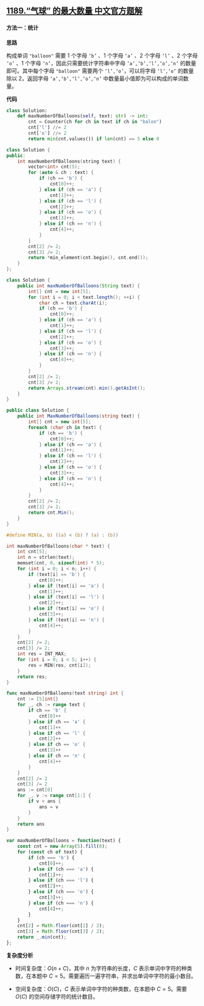 ## [1189.“气球” 的最大数量 中文官方题解](https://leetcode.cn/problems/maximum-number-of-balloons/solutions/100000/qi-qiu-de-zui-da-shu-liang-by-leetcode-s-nku5)

#### 方法一：统计

**思路**

构成单词 $\texttt{"balloon"}$ 需要 $1$ 个字母 $\texttt{`b'}$ 、$1$ 个字母 $\texttt{`a'}$ 、$2$ 个字母 $\texttt{`l'}$ 、$2$ 个字母 $\texttt{`o'}$ 、$1$ 个字母 $\texttt{`n'}$，因此只需要统计字符串中字母 $\texttt{`a',`b',`l',`o',`n'}$ 的数量即可。其中每个字母 $\texttt{"balloon"}$ 需要两个 $\texttt{`l',`o'}$，可以将字母 $\texttt{`l',`o'}$ 的数量除以 $2$，返回字母 $\texttt{`a',`b',`l',`o',`n'}$ 中数量最小值即为可以构成的单词数量。

**代码**

```Python [sol1-Python3]
class Solution:
    def maxNumberOfBalloons(self, text: str) -> int:
        cnt = Counter(ch for ch in text if ch in "balon")
        cnt['l'] //= 2
        cnt['o'] //= 2
        return min(cnt.values()) if len(cnt) == 5 else 0
```

```C++ [sol1-C++]
class Solution {
public:
    int maxNumberOfBalloons(string text) {
        vector<int> cnt(5);
        for (auto & ch : text) {
            if (ch == 'b') {
                cnt[0]++;
            } else if (ch == 'a') {
                cnt[1]++;
            } else if (ch == 'l') {
                cnt[2]++;
            } else if (ch == 'o') {
                cnt[3]++;
            } else if (ch == 'n') {
                cnt[4]++;
            }
        }
        cnt[2] /= 2;
        cnt[3] /= 2;
        return *min_element(cnt.begin(), cnt.end());
    }
};
```

```Java [sol1-Java]
class Solution {
    public int maxNumberOfBalloons(String text) {
        int[] cnt = new int[5];
        for (int i = 0; i < text.length(); ++i) {
            char ch = text.charAt(i);
            if (ch == 'b') {
                cnt[0]++;
            } else if (ch == 'a') {
                cnt[1]++;
            } else if (ch == 'l') {
                cnt[2]++;
            } else if (ch == 'o') {
                cnt[3]++;
            } else if (ch == 'n') {
                cnt[4]++;
            }
        }
        cnt[2] /= 2;
        cnt[3] /= 2;
        return Arrays.stream(cnt).min().getAsInt();
    }
}
```

```C# [sol1-C#]
public class Solution {
    public int MaxNumberOfBalloons(string text) {
        int[] cnt = new int[5];
        foreach (char ch in text) {
            if (ch == 'b') {
                cnt[0]++;
            } else if (ch == 'a') {
                cnt[1]++;
            } else if (ch == 'l') {
                cnt[2]++;
            } else if (ch == 'o') {
                cnt[3]++;
            } else if (ch == 'n') {
                cnt[4]++;
            }
        }
        cnt[2] /= 2;
        cnt[3] /= 2;
        return cnt.Min();
    }
}
```

```C [sol1-C]
#define MIN(a, b) ((a) < (b) ? (a) : (b))

int maxNumberOfBalloons(char * text) {
    int cnt[5];
    int n = strlen(text);
    memset(cnt, 0, sizeof(int) * 5);
    for (int i = 0; i < n; i++) {
        if (text[i] == 'b') {
            cnt[0]++;
        } else if (text[i] == 'a') {
            cnt[1]++;
        } else if (text[i] == 'l') {
            cnt[2]++;
        } else if (text[i] == 'o') {
            cnt[3]++;
        } else if (text[i] == 'n') {
            cnt[4]++;
        }
    }
    cnt[2] /= 2;
    cnt[3] /= 2;
    int res = INT_MAX;
    for (int i = 0; i < 5; i++) {
        res = MIN(res, cnt[i]);
    }
    return res;
}
```

```go [sol1-Golang]
func maxNumberOfBalloons(text string) int {
    cnt := [5]int{}
    for _, ch := range text {
        if ch == 'b' {
            cnt[0]++
        } else if ch == 'a' {
            cnt[1]++
        } else if ch == 'l' {
            cnt[2]++
        } else if ch == 'o' {
            cnt[3]++
        } else if ch == 'n' {
            cnt[4]++
        }
    }
    cnt[2] /= 2
    cnt[3] /= 2
    ans := cnt[0]
    for _, v := range cnt[1:] {
        if v < ans {
            ans = v
        }
    }
    return ans
}
```

```JavaScript [sol1-JavaScript]
var maxNumberOfBalloons = function(text) {
    const cnt = new Array(5).fill(0);
    for (const ch of text) {
        if (ch === 'b') {
            cnt[0]++;
        } else if (ch === 'a') {
            cnt[1]++;
        } else if (ch === 'l') {
            cnt[2]++;
        } else if (ch === 'o') {
            cnt[3]++;
        } else if (ch === 'n') {
            cnt[4]++;
        }
    }
    cnt[2] = Math.floor(cnt[2] / 2);
    cnt[3] = Math.floor(cnt[3] / 2);
    return _.min(cnt);
};
```

**复杂度分析**

- 时间复杂度：$O(n + C)$，其中 $n$ 为字符串的长度，$C$ 表示单词中字符的种类数，在本题中 $C = 5$。需要遍历一遍字符串，并求出单词中字符的最小数目。

- 空间复杂度：$O(C)$，$C$ 表示单词中字符的种类数，在本题中 $C = 5$。需要 $O(C)$ 的空间存储字符的统计数目。